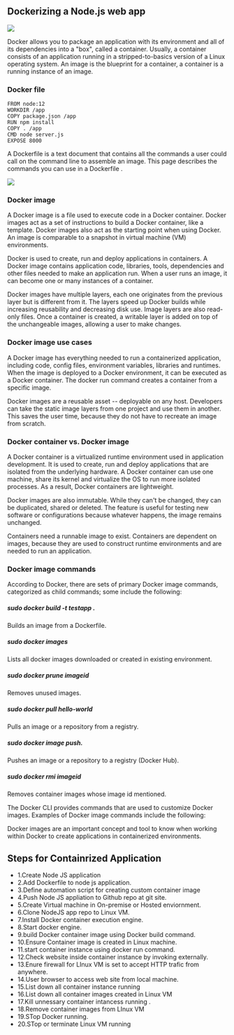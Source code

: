 ## Dockerizing a Node.js web app

<img src="https://github.com/RaviTambade/SDM/blob/main/images/Container/docker.jpg">


Docker allows you to package an application with its environment and all of its dependencies into a "box", called a container. Usually, a container consists of an application running in a stripped-to-basics version of a Linux operating system. An image is the blueprint for a container, a container is a running instance of an image.

### Docker file

```
FROM node:12
WORKDIR /app
COPY package.json /app
RUN npm install
COPY . /app
CMD node server.js
EXPOSE 8000
```

A Dockerfile is a text document that contains all the commands a user could call on the command line to assemble an image. This page describes the commands you can use in a Dockerfile .




<img src="https://github.com/RaviTambade/SDM/blob/main/images/Container/docker.jpg">

### Docker image

A Docker image is a file used to execute code in a Docker container. Docker images act as a set of instructions to build a Docker container, like a template. Docker images also act as the starting point when using Docker. An image is comparable to a snapshot in virtual machine (VM) environments.

Docker is used to create, run and deploy applications in containers. A Docker image contains application code, libraries, tools, dependencies and other files needed to make an application run. When a user runs an image, it can become one or many instances of a container.


Docker images have multiple layers, each one originates from the previous layer but is different from it. The layers speed up Docker builds while increasing reusability and decreasing disk use. Image layers are also read-only files. Once a container is created, a writable layer is added on top of the unchangeable images, allowing a user to make changes.


### Docker image use cases
A Docker image has everything needed to run a containerized application, including code, config files, environment variables, libraries and runtimes. When the image is deployed to a Docker environment, it can be executed as a Docker container. The docker run command creates a container from a specific image.

Docker images are a reusable asset -- deployable on any host. Developers can take the static image layers from one project and use them in another. This saves the user time, because they do not have to recreate an image from scratch.

### Docker container vs. Docker image

A Docker container is a virtualized runtime environment used in application development. It is used to create, run and deploy applications that are isolated from the underlying hardware. A Docker container can use one machine, share its kernel and virtualize the OS to run more isolated processes. As a result, Docker containers are lightweight.

Docker images are also immutable. While they can't be changed, they can be duplicated, shared or deleted. The feature is useful for testing new software or configurations because whatever happens, the image remains unchanged.

Containers need a runnable image to exist. Containers are dependent on images, because they are used to construct runtime environments and are needed to run an application.


### Docker image commands

According to Docker, there are sets of primary Docker image commands, categorized as child commands; some include the following:

##### sudo docker build -t testapp . 
Builds an image from a Dockerfile.
 
##### sudo docker images
 Lists all docker images downloaded or created in existing environment.

##### sudo docker   prune  imageid
Removes unused images.

##### sudo docker   pull hello-world 
Pulls an image or a repository from a registry.

##### sudo docker image push. 
Pushes an image or a repository to a registry (Docker Hub).

##### sudo docker  rmi imageid
 Removes  container images whose image id mentioned.
  
The Docker CLI provides commands that are used to customize Docker images. 
Examples of Docker image commands include the following:

Docker images are an important concept and tool to know when working within Docker to create applications in containerized environments.


## Steps for Containrized Application

- 1.Create Node JS application
- 2.Add Dockerfile to node js application.
- 3.Define automation script for creating custom container image
- 4.Push Node JS appliation to Github repo at git site.
- 5.Create Virtual machine in On-premise or Hosted enviornment.
- 6.Clone NodeJS app repo to Linux VM.
- 7.Install Docker container execution engine.
- 8.Start docker engine.
- 9.build Docker container image using Docker build command.
- 10.Ensure Container image is created in Linux machine.
- 11.start container instance using docker run command.
- 12.Check website inside container instance by invoking externally.
- 13.Enure firewall for LInux VM is set to accept HTTP trafic from anywhere.
- 14.User browser to access web site from local machine.
- 15.List down all container instance running 
- 16.List down all container images created in Linux VM
- 17.Kill unnessary  container intancess running .
- 18.Remove container images from LInux VM
- 19.STop Docker running.
- 20.STop or terminate Linux VM running